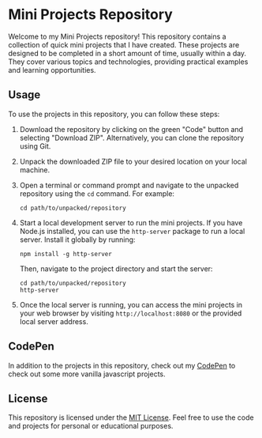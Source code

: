 # Mini Projects Repository

Welcome to my Mini Projects repository! This repository contains a collection of quick mini projects that I have created. These projects are designed to be completed in a short amount of time, usually within a day. They cover various topics and technologies, providing practical examples and learning opportunities.

## Usage

To use the projects in this repository, you can follow these steps:

1. Download the repository by clicking on the green "Code" button and selecting "Download ZIP". Alternatively, you can clone the repository using Git.

2. Unpack the downloaded ZIP file to your desired location on your local machine.

3. Open a terminal or command prompt and navigate to the unpacked repository using the `cd` command. For example:
   ```
   cd path/to/unpacked/repository
   ```

4. Start a local development server to run the mini projects. If you have Node.js installed, you can use the `http-server` package to run a local server. Install it globally by running:
   ```
   npm install -g http-server
   ```

   Then, navigate to the project directory and start the server:
   ```
   cd path/to/unpacked/repository
   http-server
   ```

5. Once the local server is running, you can access the mini projects in your web browser by visiting `http://localhost:8080` or the provided local server address.

## CodePen

In addition to the projects in this repository, check out my [CodePen](https://www.codepen.io/tahzeer) to check out some more vanilla javascript projects.

## License

This repository is licensed under the [MIT License](LICENSE). Feel free to use the code and projects for personal or educational purposes.
